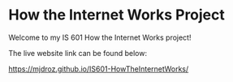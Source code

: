 # How the Internet Works Project

Welcome to my IS 601 How the Internet Works project!

The live website link can be found below:

https://mjdroz.github.io/IS601-HowTheInternetWorks/